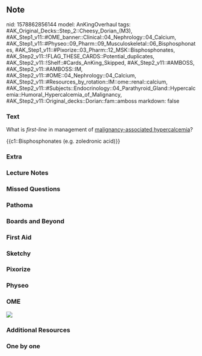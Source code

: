 ## Note
nid: 1578862856144
model: AnKingOverhaul
tags: #AK_Original_Decks::Step_2::Cheesy_Dorian_(M3), #AK_Step1_v11::#OME_banner::Clinical::04_Nephrology::04_Calcium, #AK_Step1_v11::#Physeo::09_Pharm::09_Musculoskeletal::06_Bisphosphonates, #AK_Step1_v11::#Pixorize::03_Pharm::12_MSK::Bisphosphonates, #AK_Step2_v11::!FLAG_THESE_CARDS::Potential_duplicates, #AK_Step2_v11::!Shelf::#Cards_AnKing_Skipped, #AK_Step2_v11::#AMBOSS, #AK_Step2_v11::#AMBOSS::IM, #AK_Step2_v11::#OME::04_Nephrology::04_Calcium, #AK_Step2_v11::#Resources_by_rotation::IM::ome::renal::calcium, #AK_Step2_v11::#Subjects::Endocrinology::04_Parathyroid_Gland::Hypercalcemia::Humoral_Hypercalcemia_of_Malignancy, #AK_Step2_v11::Original_decks::Dorian::fam::amboss
markdown: false

### Text
What is <i>first-line</i> in management of <u>malignancy-associated
hypercalcemia</u>?
<div>
  {{c1::Bisphosphonates (e.g. zoledronic acid)}}
</div>

### Extra


### Lecture Notes


### Missed Questions


### Pathoma


### Boards and Beyond


### First Aid


### Sketchy


### Pixorize


### Physeo


### OME
<div class="ome-widget">
  <a href=
  "https://onlinemeded.org/spa/nephrology/calcium/acquire?ref=anki">
  <img src="_OME_AnkiFlashcards_Lesson_1.png"></a>
</div>

### Additional Resources


### One by one

